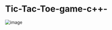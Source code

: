 # Tic-Tac-Toe-game-c++-
![image](https://github.com/saeedmabrouk21/Tic-Tac-Toe-game-cpp/assets/73306180/ef40b752-8481-47ce-9a71-ebb2fb9e33b4)

